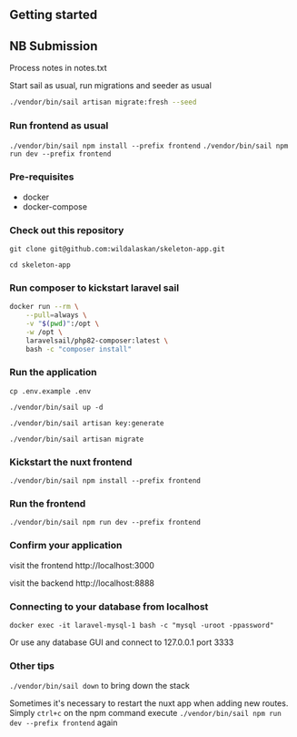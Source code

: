 ## Getting started

## NB Submission
Process notes in notes.txt

Start sail as usual, run migrations and seeder as usual
```bash
./vendor/bin/sail artisan migrate:fresh --seed
```

### Run frontend as usual
`./vendor/bin/sail npm install --prefix frontend`
`./vendor/bin/sail npm run dev --prefix frontend`





### Pre-requisites
- docker
- docker-compose

### Check out this repository
`git clone git@github.com:wildalaskan/skeleton-app.git`

`cd skeleton-app`

### Run composer to kickstart laravel sail

```bash
docker run --rm \
    --pull=always \
    -v "$(pwd)":/opt \
    -w /opt \
    laravelsail/php82-composer:latest \
    bash -c "composer install"
```

### Run the application
`cp .env.example .env`

`./vendor/bin/sail up -d`

`./vendor/bin/sail artisan key:generate`

`./vendor/bin/sail artisan migrate`

### Kickstart the nuxt frontend
`./vendor/bin/sail npm install --prefix frontend`

### Run the frontend
`./vendor/bin/sail npm run dev --prefix frontend`

### Confirm your application
visit the frontend http://localhost:3000

visit the backend http://localhost:8888


### Connecting to your database from localhost
`docker exec -it laravel-mysql-1 bash -c "mysql -uroot -ppassword"`

Or use any database GUI and connect to 127.0.0.1 port 3333


### Other tips
`./vendor/bin/sail down` to bring down the stack

Sometimes it's necessary to restart the nuxt app when adding new routes. Simply `ctrl+c` on the npm command execute
`./vendor/bin/sail npm run dev --prefix frontend` again
